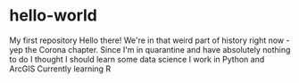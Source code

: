 # hello-world
My first repository
Hello there!
We're in that weird part of history right now - yep the Corona chapter.
Since I'm in quarantine and have absolutely nothing to do I thought I should learn some data science
I work in Python and ArcGIS 
Currently learning R
